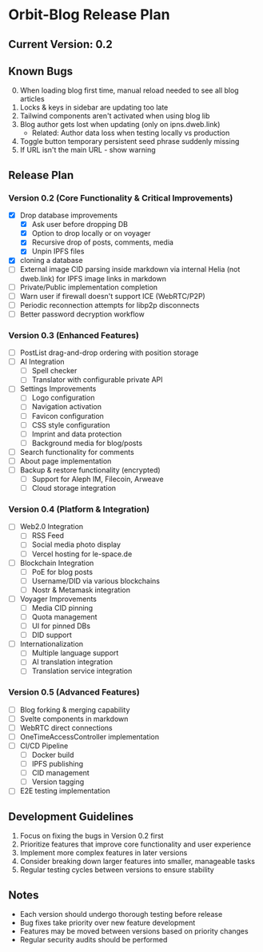 # Orbit-Blog Release Plan

## Current Version: 0.2

## Known Bugs
0. When loading blog first time, manual reload needed to see all blog articles 
1. Locks & keys in sidebar are updating too late
2. Tailwind components aren't activated when using blog lib
3. Blog author gets lost when updating (only on ipns.dweb.link)
   - Related: Author data loss when testing locally vs production
4. Toggle button temporary persistent seed phrase suddenly missing
5. If URL isn't the main URL - show warning


## Release Plan

### Version 0.2 (Core Functionality & Critical Improvements)
- [x] Drop database improvements
  - [x] Ask user before dropping DB
  - [x] Option to drop locally or on voyager
  - [x] Recursive drop of posts, comments, media
  - [x] Unpin IPFS files
- [x] cloning a database
- [ ] External image CID parsing inside markdown via internal Helia (not dweb.link) for IPFS image links in markdown
- [ ] Private/Public implementation completion
- [ ] Warn user if firewall doesn't support ICE (WebRTC/P2P)
- [ ] Periodic reconnection attempts for libp2p disconnects
- [ ] Better password decryption workflow

### Version 0.3 (Enhanced Features)
- [ ] PostList drag-and-drop ordering with position storage
- [ ] AI Integration
  - [ ] Spell checker
  - [ ] Translator with configurable private API
- [ ] Settings Improvements
  - [ ] Logo configuration
  - [ ] Navigation activation
  - [ ] Favicon configuration
  - [ ] CSS style configuration
  - [ ] Imprint and data protection
  - [ ] Background media for blog/posts
- [ ] Search functionality for comments
- [ ] About page implementation
- [ ] Backup & restore functionality (encrypted)
  - [ ] Support for Aleph IM, Filecoin, Arweave
  - [ ] Cloud storage integration

### Version 0.4 (Platform & Integration)
- [ ] Web2.0 Integration
  - [ ] RSS Feed
  - [ ] Social media photo display
  - [ ] Vercel hosting for le-space.de
- [ ] Blockchain Integration
  - [ ] PoE for blog posts
  - [ ] Username/DID via various blockchains
  - [ ] Nostr & Metamask integration
- [ ] Voyager Improvements
  - [ ] Media CID pinning
  - [ ] Quota management
  - [ ] UI for pinned DBs
  - [ ] DID support
- [ ] Internationalization
  - [ ] Multiple language support
  - [ ] AI translation integration
  - [ ] Translation service integration

### Version 0.5 (Advanced Features)
- [ ] Blog forking & merging capability
- [ ] Svelte components in markdown
- [ ] WebRTC direct connections
- [ ] OneTimeAccessController implementation
- [ ] CI/CD Pipeline
  - [ ] Docker build
  - [ ] IPFS publishing
  - [ ] CID management
  - [ ] Version tagging
- [ ] E2E testing implementation

## Development Guidelines
1. Focus on fixing the bugs in Version 0.2 first
2. Prioritize features that improve core functionality and user experience
3. Implement more complex features in later versions
4. Consider breaking down larger features into smaller, manageable tasks
5. Regular testing cycles between versions to ensure stability

## Notes
- Each version should undergo thorough testing before release
- Bug fixes take priority over new feature development
- Features may be moved between versions based on priority changes
- Regular security audits should be performed